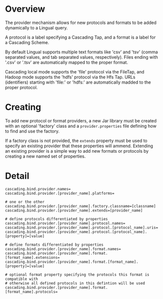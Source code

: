 
# Overview

The provider mechanism allows for new protocols and formats to be added dynamically to a Lingual query.

A protocol is a label specifying a Cascading Tap, and a format is a label for a Cascading Scheme.

By default Lingual supports multiple text formats like 'csv' and 'tsv' (comma separated values, and tab separated values,
respectively). Files ending with '.csv' or '.tsv' are automatically mapped to the proper format.

Cascading local mode supports the 'file' protocol via the FileTap, and Hadoop mode supports the 'hdfs' protocol
via the Hfs Tap. URLs (identifiers) starting with 'file:' or 'hdfs:' are automatically madded to the proper protocol.

# Creating

To add new protocol or format providers, a new Jar library must be created with an optional 'factory' class and a
`provider.properties` file defining how to find and use the factory.

If a factory class is not provided, the `extends` property must be used to specify an existing provider that these
properties will ammend. Extending an existing provider is a simple way to add new formats or protocols by creating
a new named set of properties.

# Detail

    cascading.bind.provider.names=
    cascading.bind.provider.[provider_name].platforms=

    # one or the other
    cascading.bind.provider.[provider_name].factory.classname=[classname]
    cascading.bind.provider.[provider_name].extends=[provider_name]

    # define protocols differentiated by properties
    cascading.bind.provider.[provider_name].protocol.names=
    cascading.bind.provider.[provider_name].protocol.[protocol_name].uris=
    cascading.bind.provider.[provider_name].protocol.[protocol_name].[property]=[value]

    # define formats differentiated by properties
    cascading.bind.provider.[provider_name].format.names=
    cascading.bind.provider.[provider_name].format.[format_name].extensions=
    cascading.bind.provider.[provider_name].format.[format_name].[property]=[value]

    # optional format property specifying the protocols this format is compatible with
    # otherwise all defined protocols in this defintion will be used
    cascading.bind.provider.[provider_name].format.[format_name].protocols=

